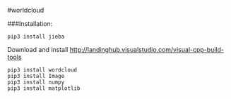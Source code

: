 #worldcloud

###Installation:

    pip3 install jieba
Download and install http://landinghub.visualstudio.com/visual-cpp-build-tools

    pip3 install wordcloud
    pip3 install Image
    pip3 install numpy
    pip3 install matplotlib